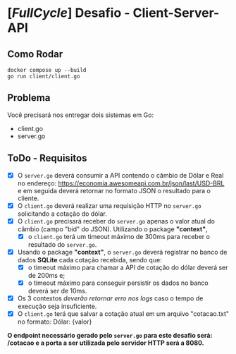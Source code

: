 # [**_FullCycle_**] Desafio - Client-Server-API

## Como Rodar

```
docker compose up --build
go run client/client.go
```

## Problema
Você precisará nos entregar dois sistemas em Go:
- client.go
- server.go

## ToDo - Requisitos
- [X] O `server.go` deverá consumir a API contendo o câmbio de Dólar e Real no endereço: https://economia.awesomeapi.com.br/json/last/USD-BRL e em seguida deverá retornar no formato JSON o resultado para o cliente.
- [X] O `client.go` deverá realizar uma requisição HTTP no `server.go` solicitando a cotação do dólar.
- [X] O `client.go` precisará receber do `server.go` apenas o valor atual do câmbio (campo "bid" do JSON). Utilizando o package **"context"**, 
  - [X] o `client.go` terá um timeout máximo de 300ms para receber o resultado do `server.go`.
- [X] Usando o package **"context"**, o `server.go` deverá registrar no banco de dados **SQLite** cada cotação recebida, sendo que:
  - [X] o timeout máximo para chamar a API de cotação do dólar deverá ser de 200ms e;
  - [X] o timeout máximo para conseguir persistir os dados no banco deverá ser de 10ms.
- [X] Os 3 contextos _deverão retornar erro nos logs_ caso o tempo de execução seja insuficiente.
- [X] O `client.go` terá que salvar a cotação atual em um arquivo "cotacao.txt" no formato: Dólar: {valor}
 
**O endpoint necessário gerado pelo `server.go` para este desafio será: /cotacao e a porta a ser utilizada pelo servidor HTTP será a 8080.**